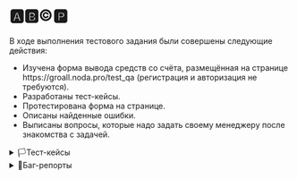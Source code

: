 # 🅰️🅱️©️🅿️
В ходе выполнения тестового задания были совершены следующие действия:

<ul>
<li>  Изучена форма вывода средств со счёта, размещённая на странице https://groall.noda.pro/test_qa (регистрация и авторизация не требуются). </li> 
<li>  Разработаны тест-кейсы. </li> 
<li>  Протестирована форма на странице.</li> 
<li>  Описаны найденные ошибки.</li> 
<li>  Выписаны вопросы, которые надо задать своему менеджеру после знакомства с задачей. </li> 
</ul>


<details>
<summary>🏳️Тест-кейсы</summary>

#### Проект: https://groall.noda.pro/test_qa 
##### Дата: 19.06.2024
##### Тестировщик: Леонид
##### Предусловия: (1) Регистрация и авторизация не требуются (2) баланс 122000 токенов (3) 100 токенов = 1 коин (4) Пользователь перешел на веб-страницу проекта

| ID | Заголовок | Шаги | Ожидаемый результат |
|:--:|:---------:|:-----|:-------------------:|
| 1  | Вывод валидного количества средств со счета пользователя | 1. В поле ввода ввести валидное значение для списания<br> 1.1 Ввести "1"<br> 1.2 Ввести 122000<br> 2. Нажать на кнопку "Вывести" | В верхней части экрана появился alert: "Токены списаны, всего списано (сумма ввода), осталось (остаток)" |
| 2  | Правильность пересчета коинов в токены при выводе средств со счета пользователя | 1. В поле ввода ввести 1 коин<br> 2. Нажать на кнопку "Вывести"<br> 3. Удостовериться, что баланс уменьшился на 100 токенов | В верхней части экрана появился alert: "Токены списаны, всего списано 100, осталось 121900" |
| 3  | Корректность работы чекбокса "Вывести всё" при выводе средств со счета пользователя | 1. Отметить чекбокс рядом с надписью "Вывести всё"<br> 2. Удостовериться, что баланс коинов в поле ввода совпадает с балансом пользователя в токенах в соотношении 1 к 100<br> 3. Нажать на кнопку "Вывести" | 1. Баланс в поле ввода эквавалентен балансу пользователя в соотношении 1 к 100 (конвертация токенов в коины произошла)<br> 2. В верхней части экрана появился alert: "Токены списаны, всего списано 122000, осталось 0" |
| 4  | Изменение суммы вывода после нажатия чекбокса "Вывести всё" | 1. Отметить чекбокс рядом с надписью "Вывести всё"<br> 2. Уменьшить сумму вывода на 100 и ввести "121900"<br> 3. Нажать на кнопку "Вывести" | 1. После изменения суммы вывода чекбокс с "Вывести всё" автоматически снят<br> 2. В верхней части экрана появился alert: "Токены списаны, всего списано 121900, осталось 100" |
| 5  | Вывод "0" токенов | 1. В поле ввода ввести "0"<br> 2. Нажать на кнопку "Вывести" | В верхней части экрана появился alert: "Введеное кол-во коинов должно быть больше 0" |
| 6  | Вывод отрицательного количества токенов | 1. В поле ввода ввести "-1"<br> 2. Нажать на кнопку "Вывести" | В верхней части экрана появился alert: "Введеное кол-во коинов должно быть больше 0" |
| 7  | Вывод суммы токенов сверх лимита | 1. В поле ввода ввести "122001"<br> 2. Нажать на кнопку "Вывести" | В верхней части экрана появился alert: "Введеное кол-во коинов не должно превышать сумму баланса пользователя" |
| 8  | Функционирование системы системы при пустом поле ввода | 1. Поле ввода оставить пустым<br> 2. Нажать на кнопку "Вывести" | Справа от поля ввода повилась подсказка на желтом фоне: "Поле обязательно для заполнения" |
| 9  | Ввод в поле ввода латиницы | 1. В поле ввода ввести "Hello"<br> 2. Нажать на кнопку "Вывести" | Справа от поля ввода повилась подсказка на желтом фоне: "Поле должно содержать только цифры!" |
| 10 | Ввод в поле ввода кириллицы | 1. В поле ввода ввести "Привет"<br> 2. Нажать на кнопку "Вывести" | Справа от поля ввода повилась подсказка на желтом фоне: "Поле должно содержать только цифры!" |
| 11 | Ввод в поле ввода спецсимволов | 1. В поле ввода ввести "@#%"<br> 2. Нажать на кнопку "Вывести" | Справа от поля ввода повилась подсказка на желтом фоне: "Поле должно содержать только цифры!" |
| 12 | Ввод в поле ввода цифр и точки "." | 1. В поле ввода ввести "100.1"<br> 2. Нажать на кнопку "Вывести" | Справа от поля ввода повилась подсказка на желтом фоне: "Поле должно содержать только целые числа!" |
| 13 | Ввод в поле ввода цифр и запятой "," | 1. В поле ввода ввести "100,1"<br> 2. Нажать на кнопку "Вывести"> | Справа от поля ввода повилась подсказка на желтом фоне: "Поле должно содержать только цифры!" |
| 14 | Ввод в поле ввода цифр и латиницы | 1. В поле ввода ввести "100Hello"<br> 2. Нажать на кнопку "Вывести" | Справа от поля ввода повилась подсказка на желтом фоне: "Поле должно содержать только цифры!" |


</details>
   
<details>
<summary>🚩Баг-репорты</summary>
   
#### Проект: https://groall.noda.pro/test_qa 
#### Окружение: Google Chrome Version 126.0.6478.62 (Official Build) (64-bit)
##### Дата: 20.06.2024
##### Тестировщик: Леонид
##### Предусловия: (1) Регистрация и авторизация не требуются (2) баланс 122000 токенов (3) 100 токенов = 1 коин (4) Пользователь осуществил переход на страницу вывода средств со счета

| ID | Заголовок | Важность  | Срочность | Статус | Описание | Приложения |
|:--:|:---------:|:---------:|:---------:|:-----: |:--------:| :--------: |
| 1  | Неработоспособность функции пересчета коинов в токены при выводе средств со счета | Высокая | Обычная | Открыт | **STR:** 1. В поле ввода ввести 1 коин<br> 2. Нажать на кнопку "Вывести"<br> 3. Удостовериться, что баланс уменьшился на 100 токенов<br> **AR**: В верхней части экрана появился alert: "Токены списаны, всего списано 1, осталось 121999"<br>**ER:** В верхней части экрана появился alert: "Токены списаны, всего списано 100, осталось 121900" | Медиафайлы, лог.har |  
| 2  | Некорректное отображение суммы вывода при проставлении чекбокса "Вывести всё" | Сердняя | Обычная | Открыт | **STR:** 1. Отметить чекбокс рядом с надписью "Вывести всё"<br> 2. Удостовериться, что баланс коинов в поле ввода совпадает с балансом пользователя в токенах в соотношении 1 к 100<br> 3. Нажать на кнопку "Вывести"<br> **AR**: 1. Баланс в поле ввода дублирует значение баланса пользователя (конвертация токенов в коины не произошла)<br> 2. В верхней части экрана появился alert: "Токены списаны, всего списано 122000, осталось 0"<br>**ER:** 1. Баланс в поле ввода эквавалентен балансу пользователя в соотношении 1 к 100 (конвертация токенов в коины произошла)<br> 2. В верхней части экрана появился alert: "Токены списаны, всего списано 122000, осталось 0" | Медиафайлы, лог.har | 
| 3  | Чекбокс с "Вывести всё" не снимается автоматически при изменении суммы вывода | Высокая | Обычная | Открыт | **STR:** 1. Отметить чекбокс рядом с надписью "Вывести всё"<br> 2. Уменьшить сумму вывода на 100 и ввести "121900"<br> **AR**: После изменения суммы вывода чекбокс с "Вывести всё" не снялся автоматически<br>**ER:** После изменения суммы вывода чекбокс с "Вывести всё" снялся автоматически | Медиафайлы, лог.har | 
| 4  | Успешная транзакция при выводе суммы сверх лимита баланса пользователя | Критическая | Наивысшая | Открыт | **STR:** 1. В поле ввода ввести "122001"<br> 2. Нажать на кнопку "Вывести"<br> **AR**: В верхней части экрана появился alert: "Токены списаны, всего списано 122001, осталось -1"<br>**ER:** В верхней части экрана появился alert: "Введеное кол-во коинов не должно превышать сумму баланса пользователя" | Медиафайлы, лог.har |
| 5  | Успешная транзакция при выводе нецелого числа (используя символ точка ".") | Высокая | Обычная | Открыт | **STR:** 1. В поле ввода ввести "100.1"<br> 2. Нажать на кнопку "Вывести"<br> **AR**: В верхней части экрана появился alert: "Токены списаны, всего списано 100.1, осталось 121899.9"<br>**ER:** Справа от поля ввода повилась подсказка на желтом фоне: "Поле должно содержать только только целые числа!" | Медиафайлы, лог.har | 

</details>


